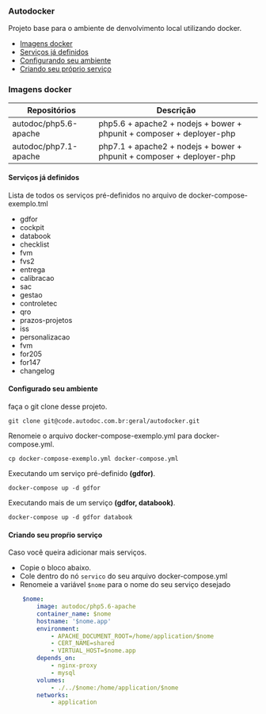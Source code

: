 ### Autodocker

Projeto base para o ambiente de denvolvimento local utilizando docker.

* [Imagens docker]()
* [Serviços já definidos]()
* [Configurando seu ambiente]()
* [Criando seu próprio serviço]()


### Imagens docker

Repositórios|Descrição
---|---
autodoc/php5.6-apache|php5.6 + apache2 + nodejs + bower + phpunit + composer + deployer-php
autodoc/php7.1-apache|php7.1 + apache2 + nodejs + bower + phpunit + composer + deployer-php 

#### Serviços já definidos

Lista de todos os serviços pré-definidos no arquivo de docker-compose-exemplo.tml

* gdfor
* cockpit
* databook
* checklist
* fvm
* fvs2
* entrega
* calibracao
* sac
* gestao
* controletec
* qro
* prazos-projetos
* iss
* personalizacao
* fvm
* for205
* for147
* changelog 



#### Configurado seu ambiente

faça o git clone desse projeto.

```
git clone git@code.autodoc.com.br:geral/autodocker.git
```


Renomeie o arquivo docker-compose-exemplo.yml para docker-compose.yml.

```shell
cp docker-compose-exemplo.yml docker-compose.yml
```

Executando um serviço pré-definido **(gdfor)**. 

```shell
docker-compose up -d gdfor
```

Executando mais de um serviço  **(gdfor, databook)**. 

```shell
docker-compose up -d gdfor databook
```


#### Criando seu propŕio serviço

Caso você queira adicionar mais serviços.

* Copie o bloco abaixo.
* Cole dentro do nó `servico` do seu arquivo docker-compose.yml
* Renomeie a variável `$nome` para o nome do seu serviço desejado

```yml
    $nome:
        image: autodoc/php5.6-apache
        container_name: $nome
        hostname: '$nome.app'
        environment:
            - APACHE_DOCUMENT_ROOT=/home/application/$nome
            - CERT_NAME=shared
            - VIRTUAL_HOST=$nome.app
        depends_on:
            - nginx-proxy
            - mysql
        volumes:
            - ./../$nome:/home/application/$nome
        networks:
            - application
```